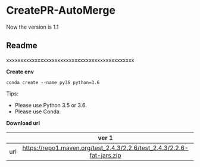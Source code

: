 # CreatePR-AutoMerge

Now the version is 1.1
## **Readme**
xxxxxxxxxxxxxxxxxxxxxxxxxxxxxxxxxxxxxxxxxxxxx

**Create env**
```
conda create --name py36 python=3.6
```

Tips:
* Please use Python 3.5 or 3.6.
* Please use Conda.


**Download url**

|           | ver 1 | ver 2 |
| :-------: | :---------: | :--------------------------: |
| url | https://repo1.maven.org/test_2.4.3/2.2.6/test_2.4.3/2.2.6-fat-jars.zip | https://oss.sonatype.org/content/repositories/snapshots/com/test/test_2.4.3/2.2.6-SNAPSHOT/ |
